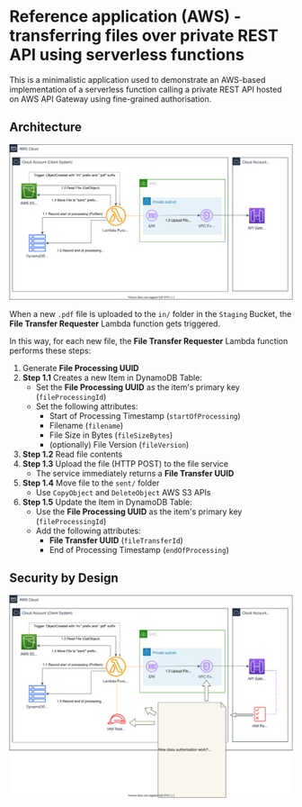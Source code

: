 # Reference application (AWS) - transferring files over private REST API using serverless functions
This is a minimalistic application used to demonstrate an AWS-based implementation of a serverless function calling a private REST API hosted on AWS API Gateway using fine-grained authorisation.

## Architecture
![Architecture](./docs/architecture.svg)

When a new `.pdf` file is uploaded to the `in/` folder in the `Staging` Bucket, the **File Transfer Requester** Lambda function gets triggered.

In this way, for each new file, the **File Transfer Requester** Lambda function performs these steps:
1. Generate **File Processing UUID**
1. **Step 1.1** Creates a new Item in DynamoDB Table: 
    - Set the **File Processing UUID** as the item's primary key (`fileProcessingId`)
    - Set the following attributes: 
        - Start of Processing Timestamp (`startOfProcessing`)
        - Filename (`filename`)
        - File Size in Bytes (`fileSizeBytes`)
        - (optionally) File Version (`fileVersion`)
1. **Step 1.2** Read file contents
1. **Step 1.3** Upload the file (HTTP POST) to the file service
    - The service immediately returns a **File Transfer UUID**
1. **Step 1.4** Move file to the `sent/` folder
    - Use `CopyObject` and `DeleteObject` AWS S3 APIs
1. **Step 1.5** Update the Item in DynamoDB Table: 
    - Use the **File Processing UUID** as the item's primary key (`fileProcessingId`)
    - Add the following attributes: 
        - **File Transfer UUID** (`fileTransferId`)
        - End of Processing Timestamp (`endOfProcessing`)

## Security by Design
![Architecture](./docs/architecture-with-security.svg)

